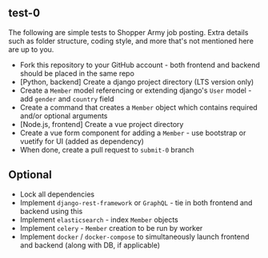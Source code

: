 test-0
------

The following are simple tests to Shopper Army job posting. Extra details such as folder structure, coding style, and more that's not mentioned here are up to you.

* Fork this repository to your GitHub account - both frontend and backend should be placed in the same repo
* [Python, backend] Create a django project directory (LTS version only)
* Create a `Member` model referencing or extending django's `User` model - add `gender` and `country` field
* Create a command that creates a `Member` object which contains required and/or optional arguments
* [Node.js, frontend] Create a vue project directory
* Create a vue form component for adding a `Member` - use bootstrap or vuetify for UI (added as dependency)
* When done, create a pull request to `submit-0` branch


Optional
--------

* Lock all dependencies
* Implement `django-rest-framework` or `GraphQL` - tie in both frontend and backend using this
* Implement `elasticsearch` - index `Member` objects
* Implement `celery` - `Member` creation to be run by worker
* Implement `docker` / `docker-compose` to simultaneously launch frontend and backend (along with DB, if applicable)
